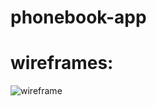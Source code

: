 # phonebook-app





 # wireframes:
![wireframe](https://github.com/arifkhan36/phonebook-app-project2/blob/master/planning/wireframe1.jpg)

